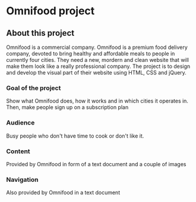 # Omnifood project
## About this project
Omnifood is a commercial company. Omnifood is a premium food delivery company, devoted to bring healthy and affordable meals to people in currently four cities. They need a new, mordern and clean website that will make them look like a really professional company. The project is to design and develop the visual part of their website using HTML, CSS and jQuery.
### Goal of the project
Show what Omnifood does, how it works and in which cities it operates in. Then, make people sign up on a subscription plan
### Audience
Busy people who don't have time to cook or don't like it.
### Content
Provided by Omnifood in form of a text document and a couple of images
### Navigation
Also provided by Omnifood in a text document
